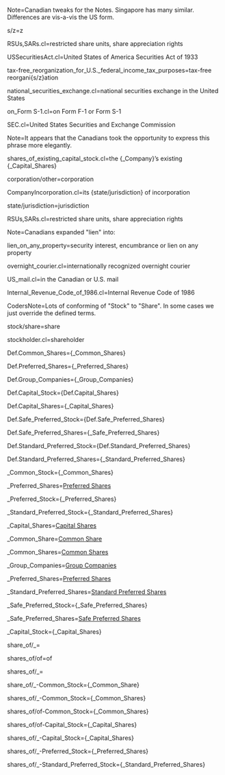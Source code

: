 
Note=Canadian tweaks for the Notes.  Singapore has many similar.  Differences are vis-a-vis the US form.

s/z=z

RSUs,SARs.cl=restricted share units, share appreciation rights

USSecuritiesAct.cl=United States of America Securities Act of 1933

tax-free_reorganization_for_U.S._federal_income_tax_purposes=tax-free reorgani{s/z}ation

national_securities_exchange.cl=national securities exchange in the United States

on_Form S-1.cl=on Form F-1 or Form S-1

SEC.cl=United States Securities and Exchange Commission

Note=It appears that the Canadians took the opportunity to express this phrase more elegantly. 

shares_of_existing_capital_stock.cl=the {_Company}’s existing {_Capital_Shares}

corporation/other=corporation

CompanyIncorporation.cl=its {state/jurisdiction} of incorporation

state/jurisdiction=jurisdiction

RSUs,SARs.cl=restricted share units, share appreciation rights

Note=Canadians expanded "lien" into:

lien_on_any_property=security interest, encumbrance or lien on any property

overnight_courier.cl=internationally recognized overnight courier

US_mail.cl=in the Canadian or U.S. mail

Internal_Revenue_Code_of_1986.cl=Internal Revenue Code of 1986

CodersNote=Lots of conforming of "Stock" to "Share".  In some cases we just override the defined terms.

stock/share=share

stockholder.cl=shareholder

Def.Common_Shares={_Common_Shares}

Def.Preferred_Shares={_Preferred_Shares}

Def.Group_Companies={_Group_Companies}

Def.Capital_Stock={Def.Capital_Shares}

Def.Capital_Shares={_Capital_Shares}

Def.Safe_Preferred_Stock={Def.Safe_Preferred_Shares}

Def.Safe_Preferred_Shares={_Safe_Preferred_Shares}

Def.Standard_Preferred_Stock={Def.Standard_Preferred_Shares}

Def.Standard_Preferred_Shares={_Standard_Preferred_Shares}

_Common_Stock={_Common_Shares}

_Preferred_Shares=<a href='#Def.Preferred_Shares' class='definedterm'>Preferred Shares</a>

_Preferred_Stock={_Preferred_Shares}

_Standard_Preferred_Stock={_Standard_Preferred_Shares}

_Capital_Shares=<a href='#Def.Capital_Shares' class='definedterm'>Capital Shares</a>

_Common_Share=<a href='#Def.Common_Shares' class='definedterm'>Common Share</a>

_Common_Shares=<a href='#Def.Common_Shares' class='definedterm'>Common Shares</a>

_Group_Companies=<a href='#Def.Group_Companies' class='definedterm'>Group Companies</a>

_Preferred_Shares=<a href='#Def.Preferred_Shares' class='definedterm'>Preferred Shares</a>

_Standard_Preferred_Shares=<a href='#Def.Standard_Preferred_Stock' class='definedterm'>Standard Preferred Shares</a>

_Safe_Preferred_Stock={_Safe_Preferred_Shares}

_Safe_Preferred_Shares=<a href='#Def.Safe_Preferred_Stock' class='definedterm'>Safe Preferred Shares</a>

_Capital_Stock={_Capital_Shares}

share_of/_=</i>

shares_of/of=of

shares_of/_=</i>

share_of/_-Common_Stock={_Common_Share}

shares_of/_-Common_Stock={_Common_Shares}

shares_of/of-Common_Stock={_Common_Shares}

shares_of/of-Capital_Stock={_Capital_Shares}

shares_of/_-Capital_Stock={_Capital_Shares}

shares_of/_-Preferred_Stock={_Preferred_Shares}

shares_of/_-Standard_Preferred_Stock={_Standard_Preferred_Shares}